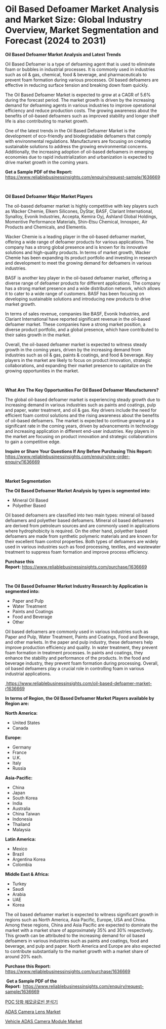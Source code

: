 <p><h1>Oil Based Defoamer Market Analysis and Market Size: Global Industry Overview, Market Segmentation and Forecast (2024 to 2031)</h1></p><p><strong>Oil Based Defoamer Market Analysis and Latest Trends</strong></p>
<p><p>Oil Based Defoamer is a type of defoaming agent that is used to eliminate foam or bubbles in industrial processes. It is commonly used in industries such as oil & gas, chemical, food & beverage, and pharmaceuticals to prevent foam formation during various processes. Oil based defoamers are effective in reducing surface tension and breaking down foam quickly.</p><p>The Oil Based Defoamer Market is expected to grow at a CAGR of 5.6% during the forecast period. The market growth is driven by the increasing demand for defoaming agents in various industries to improve operational efficiency and reduce production costs. The growing awareness about the benefits of oil-based defoamers such as improved stability and longer shelf life is also contributing to market growth.</p><p>One of the latest trends in the Oil Based Defoamer Market is the development of eco-friendly and biodegradable defoamers that comply with environmental regulations. Manufacturers are focusing on creating sustainable solutions to address the growing environmental concerns. Additionally, the increasing adoption of oil-based defoamers in emerging economies due to rapid industrialization and urbanization is expected to drive market growth in the coming years.</p></p>
<p><strong>Get a Sample PDF of the Report:&nbsp;</strong> <a href="https://www.reliablebusinessinsights.com/enquiry/request-sample/1636669">https://www.reliablebusinessinsights.com/enquiry/request-sample/1636669</a></p>
<p>&nbsp;</p>
<p><strong>Oil Based Defoamer Major Market Players</strong></p>
<p><p>The oil-based defoamer market is highly competitive with key players such as Wacker Chemie, Elkem Silicones, DyStar, BASF, Clariant International, Synalloy, Evonik Industries, Accepta, Kemira Oyj, Ashland Global Holdings, Momentive Performance Materials, Shin-Etsu Chemical, Innospec, Air Products and Chemicals, and Elementis.</p><p>Wacker Chemie is a leading player in the oil-based defoamer market, offering a wide range of defoamer products for various applications. The company has a strong global presence and is known for its innovative solutions and high-quality products. In terms of market growth, Wacker Chemie has been expanding its product portfolio and investing in research and development to meet the growing demand for defoamers in various industries.</p><p>BASF is another key player in the oil-based defoamer market, offering a diverse range of defoamer products for different applications. The company has a strong market presence and a wide distribution network, which allows it to cater to a wide range of customers. BASF has been focusing on developing sustainable solutions and introducing new products to drive market growth.</p><p>In terms of sales revenue, companies like BASF, Evonik Industries, and Clariant International have reported significant revenue in the oil-based defoamer market. These companies have a strong market position, a diverse product portfolio, and a global presence, which have contributed to their sales growth in the market.</p><p>Overall, the oil-based defoamer market is expected to witness steady growth in the coming years, driven by the increasing demand from industries such as oil & gas, paints & coatings, and food & beverage. Key players in the market are likely to focus on product innovation, strategic collaborations, and expanding their market presence to capitalize on the growing opportunities in the market.</p></p>
<p>&nbsp;</p>
<p><strong>What Are The Key Opportunities For Oil Based Defoamer Manufacturers?</strong></p>
<p><p>The global oil-based defoamer market is experiencing steady growth due to increasing demand in various industries such as paints and coatings, pulp and paper, water treatment, and oil & gas. Key drivers include the need for efficient foam control solutions and the rising awareness about the benefits of oil-based defoamers. The market is expected to continue growing at a significant rate in the coming years, driven by advancements in technology and increasing application in different end-user industries. Key players in the market are focusing on product innovation and strategic collaborations to gain a competitive edge.</p></p>
<p><strong>Inquire or Share Your Questions If Any Before Purchasing This Report:</strong> <a href="https://www.reliablebusinessinsights.com/enquiry/pre-order-enquiry/1636669">https://www.reliablebusinessinsights.com/enquiry/pre-order-enquiry/1636669</a></p>
<p>&nbsp;</p>
<p><strong>Market Segmentation</strong></p>
<p><strong>The Oil Based Defoamer Market Analysis by types is segmented into:</strong></p>
<p><ul><li>Mineral Oil Based</li><li>Polyether Based</li></ul></p>
<p><p>Oil based defoamers are classified into two main types: mineral oil based defoamers and polyether based defoamers. Mineral oil based defoamers are derived from petroleum sources and are commonly used in applications where hydrophobicity is required. On the other hand, polyether based defoamers are made from synthetic polymeric materials and are known for their excellent foam control properties. Both types of defoamers are widely used in various industries such as food processing, textiles, and wastewater treatment to suppress foam formation and improve process efficiency.</p></p>
<p><strong>Purchase this Report:&nbsp;</strong><a href="https://www.reliablebusinessinsights.com/purchase/1636669">https://www.reliablebusinessinsights.com/purchase/1636669</a></p>
<p>&nbsp;</p>
<p><strong>The Oil Based Defoamer Market Industry Research by Application is segmented into:</strong></p>
<p><ul><li>Paper and Pulp</li><li>Water Treatment</li><li>Paints and Coatings</li><li>Food and Beverage</li><li>Other</li></ul></p>
<p><p>Oil based defoamers are commonly used in various industries such as Paper and Pulp, Water Treatment, Paints and Coatings, Food and Beverage, and other markets. In the paper and pulp industry, these defoamers help improve production efficiency and quality. In water treatment, they prevent foam formation in treatment processes. In paints and coatings, they enhance the stability and performance of the products. In the food and beverage industry, they prevent foam formation during processing. Overall, oil based defoamers play a crucial role in controlling foam in various industrial applications.</p></p>
<p><a href="https://www.reliablebusinessinsights.com/oil-based-defoamer-market-r1636669">&nbsp;https://www.reliablebusinessinsights.com/oil-based-defoamer-market-r1636669</a></p>
<p><strong>In terms of Region, the Oil Based Defoamer Market Players available by Region are:</strong></p>
<p>
    <p> <strong> North America: </strong>
        <ul>
            <li>United States</li>
            <li>Canada</li>
        </ul>
        </p> 
    <p> <strong> Europe: </strong>
        <ul>
            <li>Germany</li>
            <li>France</li>
            <li>U.K.</li>
            <li>Italy</li>
            <li>Russia</li>
        </ul>
        </p> 
    <p> <strong> Asia-Pacific: </strong>
        <ul>
            <li>China</li>
            <li>Japan</li>
            <li>South Korea</li>
            <li>India</li>
            <li>Australia</li>
            <li>China Taiwan</li>
            <li>Indonesia</li>
            <li>Thailand</li>
            <li>Malaysia</li>
        </ul>
        </p> 
    <p> <strong> Latin America: </strong>
        <ul>
            <li>Mexico</li>
            <li>Brazil</li>
            <li>Argentina Korea</li>
            <li>Colombia</li>
        </ul>
        </p> 
    <p> <strong> Middle East & Africa: </strong>
        <ul>
            <li>Turkey</li>
            <li>Saudi</li>
            <li>Arabia</li>
            <li>UAE</li>
            <li>Korea</li>
        </ul>
    </p>
    </p>
<p><p>The oil based defoamer market is expected to witness significant growth in regions such as North America, Asia Pacific, Europe, USA and China. Among these regions, China and Asia Pacific are expected to dominate the market with a market share of approximately 35% and 30% respectively. This growth can be attributed to the increasing demand for oil based defoamers in various industries such as paints and coatings, food and beverage, and pulp and paper. North America and Europe are also expected to contribute substantially to the market growth with a market share of around 20% each.</p></p>
<p><strong>Purchase this Report: </strong><a href="https://www.reliablebusinessinsights.com/purchase/1636669">https://www.reliablebusinessinsights.com/purchase/1636669</a></p>
<p>&nbsp;<strong>Get a Sample PDF of the Report:&nbsp;&nbsp;</strong><a href="https://www.reliablebusinessinsights.com/enquiry/request-sample/1636669">https://www.reliablebusinessinsights.com/enquiry/request-sample/1636669</a></p>
<p><strong></strong></p>
<p><p><a href="https://github.com/joannescott9078/Market-Research-Report-List-1/blob/main/4756970118056.md">POC 당화 헤모글로빈 분석기</a></p><p><a href="https://github.com/qrkceaah30/Market-Research-Report-List-1/blob/main/adas-camera-lens-market.md">ADAS Camera Lens Market</a></p><p><a href="https://github.com/lsapaaep8/Market-Research-Report-List-1/blob/main/vehicle-adas-camera-module-market.md">Vehicle ADAS Camera Module Market</a></p></p>